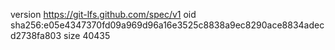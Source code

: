 version https://git-lfs.github.com/spec/v1
oid sha256:e05e4347370fd09a969d96a16e3525c8838a9ec8290ace8834adecd2738fa803
size 40435
